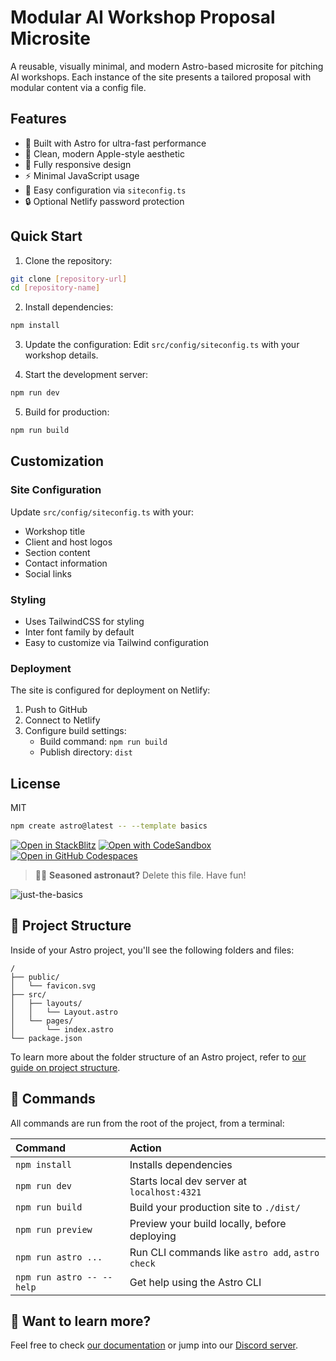 # Modular AI Workshop Proposal Microsite

A reusable, visually minimal, and modern Astro-based microsite for pitching AI workshops. Each instance of the site presents a tailored proposal with modular content via a config file.

## Features

- 🚀 Built with Astro for ultra-fast performance
- 🎨 Clean, modern Apple-style aesthetic
- 📱 Fully responsive design
- ⚡ Minimal JavaScript usage
- 🔧 Easy configuration via `siteconfig.ts`
- 🔒 Optional Netlify password protection

## Quick Start

1. Clone the repository:
```bash
git clone [repository-url]
cd [repository-name]
```

2. Install dependencies:
```bash
npm install
```

3. Update the configuration:
Edit `src/config/siteconfig.ts` with your workshop details.

4. Start the development server:
```bash
npm run dev
```

5. Build for production:
```bash
npm run build
```

## Customization

### Site Configuration

Update `src/config/siteconfig.ts` with your:
- Workshop title
- Client and host logos
- Section content
- Contact information
- Social links

### Styling

- Uses TailwindCSS for styling
- Inter font family by default
- Easy to customize via Tailwind configuration

### Deployment

The site is configured for deployment on Netlify:

1. Push to GitHub
2. Connect to Netlify
3. Configure build settings:
   - Build command: `npm run build`
   - Publish directory: `dist`

## License

MIT

```sh
npm create astro@latest -- --template basics
```

[![Open in StackBlitz](https://developer.stackblitz.com/img/open_in_stackblitz.svg)](https://stackblitz.com/github/withastro/astro/tree/latest/examples/basics)
[![Open with CodeSandbox](https://assets.codesandbox.io/github/button-edit-lime.svg)](https://codesandbox.io/p/sandbox/github/withastro/astro/tree/latest/examples/basics)
[![Open in GitHub Codespaces](https://github.com/codespaces/badge.svg)](https://codespaces.new/withastro/astro?devcontainer_path=.devcontainer/basics/devcontainer.json)

> 🧑‍🚀 **Seasoned astronaut?** Delete this file. Have fun!

![just-the-basics](https://github.com/withastro/astro/assets/2244813/a0a5533c-a856-4198-8470-2d67b1d7c554)

## 🚀 Project Structure

Inside of your Astro project, you'll see the following folders and files:

```text
/
├── public/
│   └── favicon.svg
├── src/
│   ├── layouts/
│   │   └── Layout.astro
│   └── pages/
│       └── index.astro
└── package.json
```

To learn more about the folder structure of an Astro project, refer to [our guide on project structure](https://docs.astro.build/en/basics/project-structure/).

## 🧞 Commands

All commands are run from the root of the project, from a terminal:

| Command                   | Action                                           |
| :------------------------ | :----------------------------------------------- |
| `npm install`             | Installs dependencies                            |
| `npm run dev`             | Starts local dev server at `localhost:4321`      |
| `npm run build`           | Build your production site to `./dist/`          |
| `npm run preview`         | Preview your build locally, before deploying     |
| `npm run astro ...`       | Run CLI commands like `astro add`, `astro check` |
| `npm run astro -- --help` | Get help using the Astro CLI                     |

## 👀 Want to learn more?

Feel free to check [our documentation](https://docs.astro.build) or jump into our [Discord server](https://astro.build/chat).
